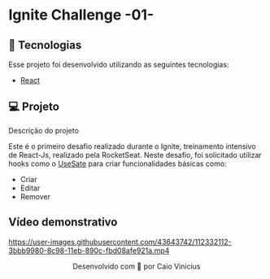 # Ignite Challenge -01-

## 🚀 Tecnologias

Esse projeto foi desenvolvido utilizando as seguintes tecnologias:

- [React](https://pt-br.reactjs.org/)


## 💻 Projeto

Descrição do projeto
 
 Este é o primeiro desafio realizado durante o Ignite, treinamento intensivo de React-Js, realizado pela RocketSeat.
 Neste desafio, foi solicitado utilizar hooks como o [UseSate](https://pt-br.reactjs.org/docs/hooks-reference.html#usestate) para criar funcionalidades básicas como:
 
 - Criar
 - Editar
 - Remover
 
 ## Vídeo demonstrativo
 
 
https://user-images.githubusercontent.com/43643742/112332112-3bbb9980-8c98-11eb-890c-fbd08afe921a.mp4


<p align="center">Desenvolvido com 💜 por Caio Vinicius</p>
